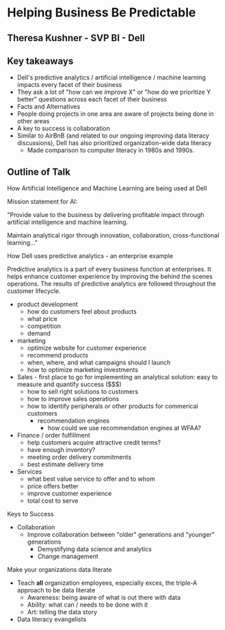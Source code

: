 # Helping Business Be Predictable

## Theresa Kushner - SVP BI - Dell

## Key takeaways

  - Dell's predictive analytics / artificial intelligence / machine learning impacts every facet of their business
  - They ask a lot of "how can we improve X" or "how do we prioritize Y better" questions across each facet of their business
  - Facts and Alternatives 
  - People doing projects in one area are aware of projects being done in other areas
  - A key to success is collaboration
  - Similar to AirBnB (and related to our ongoing improving data literacy discussions), Dell has also prioritized organization-wide data literacy
      + Made comparison to computer literacy in 1980s and 1990s.

## Outline of Talk

How Artificial Intelligence and Machine Learning are being used at Dell

Mission statement for AI:

"Provide value to the business by delivering profitable impact through artificial intelligence and machine learning.

Maintain analytical rigor through innovation, collaboration, cross-functional learning..."

How Dell uses predictive analytics - an enterprise example

Predictive analytics is a part of every business function at enterprises. It helps enhance customer experience by improving the behind the scenes operations. The results of predictive analytics are followed throughout the customer lifecycle.

  - product development
      + how do customers feel about products
      + what price
      + competition
      + demand
  - marketing
      + optimize website for customer experience
      + recommend products
      + when, where, and what campaigns should I launch
      + how to optimize marketing investments
  - Sales - first place to go for implementing an analytical solution: easy to measure and quantify success ($$$)
      + how to sell right solutions to customers
      + how to improve sales operations
      + how to identify peripherals or other products for commerical customers
          * recommendation engines
              - how could we use recommendation engines at WFAA?
  - Finance / order fulfillment
      + help customers acquire attractive credit terms?
      + have enough inventory?
      + meeting order delivery commitments
      + best estimate delivery time
  - Services
      + what best value service to offer and to whom
      + price offers better
      + improve customer experience
      + total cost to serve

Keys to Success

  - Collaboration
      + Improve collaboration between "older" generations and "younger" generations
          * Demystifying data science and analytics
          * Change management

Make your organizations data literate

  - Teach __all__ organization employees, especially exces, the triple-A approach to be data literate
      + Awareness: being aware of what is out there with data
      + Ability: what can / needs to be done with it
      + Art: telling the data story
  - Data literacy evangelists



